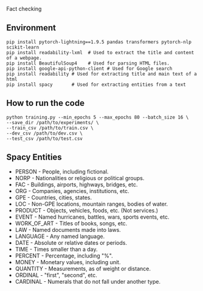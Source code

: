 Fact checking

## Environment

```
pip install pytorch-lightning==1.9.5 pandas transformers pytorch-nlp scikit-learn
pip install readability-lxml  # Used to extract the title and content of a webpage.
pip install BeautifulSoup4    # Used for parsing HTML files.
pip install google-api-python-client # Used for Google search
pip install readability # Used for extracting title and main text of a html
pip install spacy       # Used for extracting entities from a text
```

## How to run the code

```
python training.py --min_epochs 5 --max_epochs 80 --batch_size 16 \
--save_dir /path/to/experiments/ \
--train_csv /path/to/train.csv \
--dev_csv /path/to/dev.csv \
--test_csv /path/to/test.csv
```

## Spacy Entities

- PERSON - People, including fictional.
- NORP - Nationalities or religious or political groups.
- FAC - Buildings, airports, highways, bridges, etc.
- ORG - Companies, agencies, institutions, etc.
- GPE - Countries, cities, states.
- LOC - Non-GPE locations, mountain ranges, bodies of water.
- PRODUCT - Objects, vehicles, foods, etc. (Not services.)
- EVENT - Named hurricanes, battles, wars, sports events, etc.
- WORK_OF_ART - Titles of books, songs, etc.
- LAW - Named documents made into laws.
- LANGUAGE - Any named language.
- DATE - Absolute or relative dates or periods.
- TIME - Times smaller than a day.
- PERCENT - Percentage, including "%".
- MONEY - Monetary values, including unit.
- QUANTITY - Measurements, as of weight or distance.
- ORDINAL - "first", "second", etc.
- CARDINAL - Numerals that do not fall under another type.
